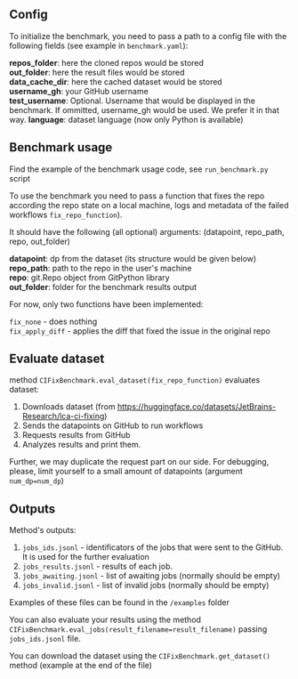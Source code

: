 ## Config

To initialize the benchmark, you need to pass a path to a config file with the following fields (see example in `benchmark.yaml`):

**repos_folder**: here the cloned repos would be stored  
**out_folder**: here the result files would be stored  
**data_cache_dir**: here the cached dataset would be stored  
**username_gh**: your GitHub username  
**test_username**: Optional. Username that would be displayed in the benchmark. If ommitted, username_gh would be used. We prefer it in that way.
**language**: dataset language (now only Python is available)  

## Benchmark usage

Find the example of the benchmark usage code, see `run_benchmark.py` script

To use the benchmark you need to pass a function that fixes the repo according 
the repo state on a local machine, logs and metadata of the failed workflows `fix_repo_function`).

It should have the following (all optional) arguments:
(datapoint, repo_path, repo, out_folder)

**datapoint**:  dp from the dataset (its structure would be given below)  
**repo_path**:  path to the repo in the user's machine  
**repo**:       git.Repo object from GitPython library  
**out_folder**: folder for the benchmark results output  

For now, only two functions have been implemented:

`fix_none` -       does nothing  
`fix_apply_diff` - applies the diff that fixed the issue in the original repo  

## Evaluate dataset

method `CIFixBenchmark.eval_dataset(fix_repo_function)` evaluates dataset:

1. Downloads dataset (from https://huggingface.co/datasets/JetBrains-Research/lca-ci-fixing)
2. Sends the datapoints on GitHub to run workflows
3. Requests results from GitHub
4. Analyzes results and print them.

Further, we may duplicate the request part on our side.
For debugging, please, limit yourself to a small amount of datapoints (argument `num_dp=num_dp`)

## Outputs

Method's outputs:

1. `jobs_ids.jsonl` - identificators of the jobs that were sent to the GitHub. It is used for the further evaluation
2. `jobs_results.jsonl` - results of each job.
3. `jobs_awaiting.jsonl` - list of awaiting jobs (normally should be empty)
3. `jobs_invalid.jsonl` - list of invalid jobs (normally should be empty)

Examples of these files can be found in the `/examples` folder

You can also evaluate your results using the method `CIFixBenchmark.eval_jobs(result_filename=result_filename)`
passing `jobs_ids.jsonl` file.

You can download the dataset using the `CIFixBenchmark.get_dataset()` method (example at the end of the file)
